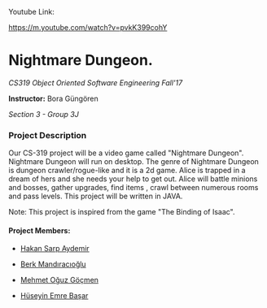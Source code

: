 
Youtube Link:

https://m.youtube.com/watch?v=pvkK399cohY

# Nightmare Dungeon.

*CS319 Object Oriented Software Engineering Fall'17*

**Instructor:** Bora Güngören

*Section 3 - Group 3J*

### Project Description

Our CS-319 project will be a video game called "Nightmare Dungeon". 
Nightmare Dungeon will run on desktop. The genre of Nightmare Dungeon is dungeon crawler/rogue-like and it is a 2d game. 
Alice is trapped in a dream of hers and she needs your help to get out. Alice will battle minions and bosses, gather upgrades, find items , crawl between numerous rooms and pass levels. This project will be written in JAVA.

Note: This project is inspired from the game "The Binding of Isaac".
#### Project Members:


* [Hakan Sarp Aydemir](https://github.com/hsarpaydemir)

* [Berk Mandıracıoğlu](https://github.com/BerkMandiracioglu)

* [Mehmet Oğuz Göçmen](https://github.com/Gocmeen)

* [Hüseyin Emre Başar](https://github.com/eemrebasar)
